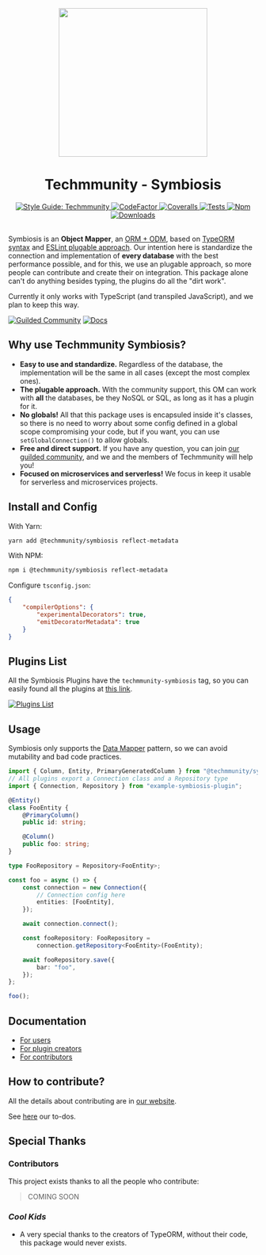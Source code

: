 <div align="center">

<img src="https://github.com/techmmunity/symbiosis/raw/master/resources/logo.gif" width="300" height="300">

# Techmmunity - Symbiosis

<a href="https://github.com/techmmunity/eslint-config">
	<img src="https://img.shields.io/badge/style%20guide-Techmmunity-01d2ce?style=for-the-badge" alt="Style Guide: Techmmunity">
</a>
<a href="https://www.codefactor.io/repository/github/techmmunity/symbiosis">
	<img src="https://www.codefactor.io/repository/github/techmmunity/symbiosis/badge?style=for-the-badge" alt="CodeFactor">
</a>
<a href="https://coveralls.io/github/techmmunity/symbiosis?branch=master">
	<img src="https://img.shields.io/coveralls/github/techmmunity/symbiosis/master?style=for-the-badge" alt="Coveralls">
</a>
<a href="https://github.com/techmmunity/symbiosis/actions/workflows/coverage.yml">
	<img src="https://img.shields.io/github/workflow/status/techmmunity/symbiosis/Collect%20Coverage?label=tests&logo=github&style=for-the-badge" alt="Tests">
</a>
<a href="https://www.npmjs.com/package/@techmmunity/symbiosis">
	<img src="https://img.shields.io/npm/v/@techmmunity/symbiosis.svg?color=CC3534&style=for-the-badge" alt="Npm">
</a>
<a href="https://www.npmjs.com/package/@techmmunity/symbiosis">
	<img src="https://img.shields.io/npm/dw/@techmmunity/symbiosis.svg?style=for-the-badge" alt="Downloads">
</a>

<br>
<br>

</div>

Symbiosis is an **Object Mapper**, an [ORM + ODM](https://medium.com/spidernitt/orm-and-odm-a-brief-introduction-369046ec57eb), based on [TypeORM syntax](https://github.com/typeorm/typeorm) and [ESLint plugable approach](https://eslint.org/). Our intention here is standardize the connection and implementation of **every database** with the best performance possible, and for this, we use an plugable approach, so more people can contribute and create their on integration. This package alone can't do anything besides typing, the plugins do all the "dirt work".

Currently it only works with TypeScript (and transpiled JavaScript), and we plan to keep this way.

[![Guilded Community](https://img.shields.io/badge/guilded%20community-F5C400?style=for-the-badge&labelColor=F5C400&logo=guilded&logoColor=111820)](https://guilded.gg/techmmunity)
[![Docs](https://img.shields.io/badge/📄%20documentation-01d2ce?style=for-the-badge)](https://symbiosis.techmmunity.com.br)

## Why use Techmmunity Symbiosis?

- **Easy to use and standardize.** Regardless of the database, the implementation will be the same in all cases (except the most complex ones).
- **The plugable approach.** With the community support, this OM can work with **all** the databases, be they NoSQL or SQL, as long as it has a plugin for it.
- **No globals!** All that this package uses is encapsuled inside it's classes, so there is no need to worry about some config defined in a global scope compromising your code, but if you want, you can use `setGlobalConnection()` to allow globals.
- **Free and direct support.** If you have any question, you can join [our guilded community](https://guilded.gg/techmmunity), and we and the members of Techmmunity will help you!
- **Focused on microservices and serverless!** We focus in keep it usable for serverless and microservices projects.

## Install and Config

With Yarn:

```sh
yarn add @techmmunity/symbiosis reflect-metadata
```

With NPM:

```sh
npm i @techmmunity/symbiosis reflect-metadata
```

Configure `tsconfig.json`:

```json
{
	"compilerOptions": {
		"experimentalDecorators": true,
		"emitDecoratorMetadata": true
	}
}
```

## Plugins List

All the Symbiosis Plugins have the `techmmunity-symbiosis` tag, so you can easily found all the plugins at [this link](https://www.npmjs.com/search?q=keywords:techmmunity-symbiosis).

[![Plugins List](https://img.shields.io/badge/plugins%20list-CB3837?style=for-the-badge&labelColor=CB3837)](https://www.npmjs.com/search?q=keywords:techmmunity-symbiosis)

## Usage

Symbiosis only supports the [Data Mapper](https://en.wikipedia.org/wiki/Data_mapper_pattern) pattern, so we can avoid mutability and bad code practices.

```ts
import { Column, Entity, PrimaryGeneratedColumn } from "@techmmunity/symbiosis";
// All plugins export a Connection class and a Repository type
import { Connection, Repository } from "example-symbiosis-plugin";

@Entity()
class FooEntity {
	@PrimaryColumn()
	public id: string;

	@Column()
	public foo: string;
}

type FooRepository = Repository<FooEntity>;

const foo = async () => {
	const connection = new Connection({
		// Connection config here
		entities: [FooEntity],
	});

	await connection.connect();

	const fooRepository: FooRepository =
		connection.getRepository<FooEntity>(FooEntity);

	await fooRepository.save({
		bar: "foo",
	});
};

foo();
```

## Documentation

- [For users](https://symbiosis.techmmunity.com.br)
- [For plugin creators](https://symbiosis.techmmunity.com.br/docs/create-plugin/first-steps)
- [For contributors](https://symbiosis.techmmunity.com.br/docs/contributing/first-steps)

## How to contribute?

All the details about contributing are in [our website](https://symbiosis.techmmunity.com.br).

See [here](https://github.com/techmmunity/symbiosis/blob/master/TODO.md) our to-dos.

## Special Thanks

### Contributors

This project exists thanks to all the people who contribute:

> COMING SOON

### _Cool Kids_

- A very special thanks to the creators of TypeORM, without their code, this package would never exists.

